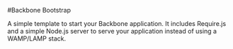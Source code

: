 #Backbone Bootstrap

A simple template to start your Backbone application. It includes Require.js and a simple Node.js server to serve your application instead of using a WAMP/LAMP stack.